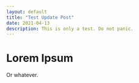 ```yaml
---
layout: default
title: "Test Update Post"
date: 2021-04-13
description: This is only a test. Do not panic.
---
```


# Lorem Ipsum

Or whatever.